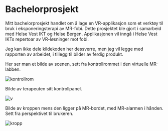 # Bachelorprosjekt

Mitt bachelorprosjekt handlet om å lage en VR-applikasjon som et verktøy til bruk i eksponeringsterapi av MR-fobi. Dette prosjektet ble gjort i samarbeid med Helse Vest IKT og Helse Bergen. Applikasjonen vil inngå i Helse Vest IKTs repertoar av VR-løsninger mot fobi.

Jeg kan ikke dele kildekoden her dessverre, men jeg vil legge med rapporten av arbeidet, i tillegg til bilder av ferdig produkt.



Her ser man et bilde av scenen, sett fra kontrollrommet i den virtuelle MR-labben.

![kontrollrom](https://user-images.githubusercontent.com/97899685/170272468-935b5cc1-c1b6-45b4-bbf3-51f0b82d640b.PNG)

Bilde av terapeuten sitt kontrollpanel.

![v](https://user-images.githubusercontent.com/97899685/170272718-4374483c-8991-4ff4-82f3-50fdc49b8ac8.PNG)

Bilde av kroppen mens den ligger på MR-bordet, med MR-alarmen i hånden. Sett fra perspektivet til brukeren.

![kropp](https://user-images.githubusercontent.com/97899685/170272874-185f783c-bf85-46fb-b121-e3c8b1a68f92.PNG)
